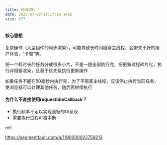 ```yaml
---
title: 时间切片
date: 2023-07-02T14:17:19.144Z
size: 677
---
```

#### 核心思想

复杂操作（大型组件的同步渲染），可能导致⻓时间阻塞主线程，会带来不好的用户体验，“卡顿”等。

把一个耗时长的任务分成很多小片，不是一趟全部执行完，把更新过程碎片化，执行非阻塞渲染，且基于优先级执行更新操作

如果任务不能在50毫秒内执行完，为了不阻塞主线程，应该停止执行当前任务，使浏览器可以处理其他任务，随后再继续执行

#### 为什么不直接使用requestIdleCallback？

- 执行频率不足以实现流畅的UI呈现
- 需要执行过程可被中断



ref:

https://segmentfault.com/a/1190000022759213
